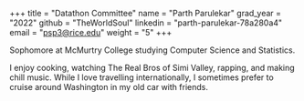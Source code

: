 +++
title = "Datathon Committee"
name = "Parth Parulekar"
grad_year = "2022"
github = "TheWorldSoul"
linkedin = "parth-parulekar-78a280a4"
email = "psp3@rice.edu"
weight = "5"
+++

Sophomore at McMurtry College studying Computer Science and Statistics.

I enjoy cooking, watching The Real Bros of Simi Valley, rapping, and making
chill music. While I love travelling internationally, I sometimes prefer to
cruise around Washington in my old car with friends.
